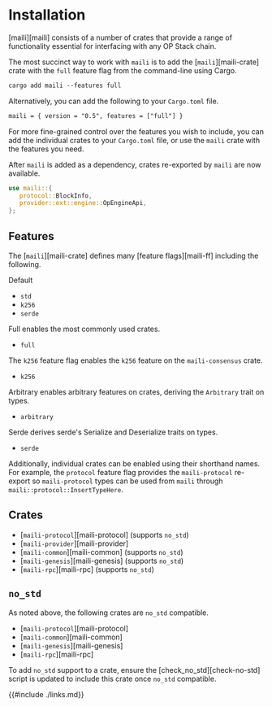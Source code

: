 # Installation

[maili][maili] consists of a number of crates that provide a range of functionality
essential for interfacing with any OP Stack chain.

The most succinct way to work with `maili` is to add the [`maili`][maili-crate] crate
with the `full` feature flag from the command-line using Cargo.

```txt
cargo add maili --features full
```

Alternatively, you can add the following to your `Cargo.toml` file.

```txt
maili = { version = "0.5", features = ["full"] }
```

For more fine-grained control over the features you wish to include, you can add the individual
crates to your `Cargo.toml` file, or use the `maili` crate with the features you need.

After `maili` is added as a dependency, crates re-exported by `maili` are now available.

```rust
use maili::{
   protocol::BlockInfo,
   provider::ext::engine::OpEngineApi,
};
```

## Features

The [`maili`][maili-crate] defines many [feature flags][maili-ff] including the following.

Default
- `std`
- `k256`
- `serde`

Full enables the most commonly used crates.
- `full`

The `k256` feature flag enables the `k256` feature on the `maili-consensus` crate.
- `k256`

Arbitrary enables arbitrary features on crates, deriving the `Arbitrary` trait on types.
- `arbitrary`

Serde derives serde's Serialize and Deserialize traits on types.
- `serde`

Additionally, individual crates can be enabled using their shorthand names.
For example, the `protocol` feature flag provides the `maili-protocol` re-export
so `maili-protocol` types can be used from `maili` through `maili::protocol::InsertTypeHere`.

## Crates

- [`maili-protocol`][maili-protocol] (supports `no_std`)
- [`maili-provider`][maili-provider]
- [`maili-common`][maili-common] (supports `no_std`)
- [`maili-genesis`][maili-genesis] (supports `no_std`)
- [`maili-rpc`][maili-rpc] (supports `no_std`)

## `no_std`

As noted above, the following crates are `no_std` compatible.

- [`maili-protocol`][maili-protocol]
- [`maili-common`][maili-common]
- [`maili-genesis`][maili-genesis]
- [`maili-rpc`][maili-rpc] 

To add `no_std` support to a crate, ensure the [check_no_std][check-no-std]
script is updated to include this crate once `no_std` compatible.


{{#include ./links.md}}
